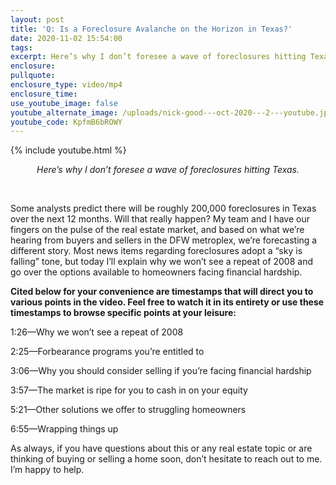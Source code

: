 ```yaml
---
layout: post
title: 'Q: Is a Foreclosure Avalanche on the Horizon in Texas?'
date: 2020-11-02 15:54:00
tags:
excerpt: Here’s why I don’t foresee a wave of foreclosures hitting Texas.
enclosure:
pullquote:
enclosure_type: video/mp4
enclosure_time:
use_youtube_image: false
youtube_alternate_image: /uploads/nick-good---oct-2020---2---youtube.jpg
youtube_code: KpfmB6bROWY
---
```


{% include youtube.html %}

<center><em>Here&rsquo;s why I don&rsquo;t foresee a wave of foreclosures hitting Texas. </em></center>

&nbsp;

Some analysts predict there will be roughly 200,000 foreclosures in Texas over the next 12 months. Will that really happen? My team and I have our fingers on the pulse of the real estate market, and based on what we’re hearing from buyers and sellers in the DFW metroplex, we’re forecasting a different story. Most news items regarding foreclosures adopt a “sky is falling” tone, but today I’ll explain why we won’t see a repeat of 2008 and go over the options available to homeowners facing financial hardship.

**Cited below for your convenience are timestamps that will direct you to various points in the video. Feel free to watch it in its entirety or use these timestamps to browse specific points at your leisure:&nbsp;**

1:26—Why we won’t see a repeat of 2008

2:25—Forbearance programs you’re entitled to

3:06—Why you should consider selling if you’re facing financial hardship&nbsp;

3:57—The market is ripe for you to cash in on your equity&nbsp;

5:21—Other solutions we offer to struggling homeowners&nbsp;

6:55—Wrapping things up&nbsp;

As always, if you have questions about this or any real estate topic or are thinking of buying or selling a home soon, don’t hesitate to reach out to me. I’m happy to help.
